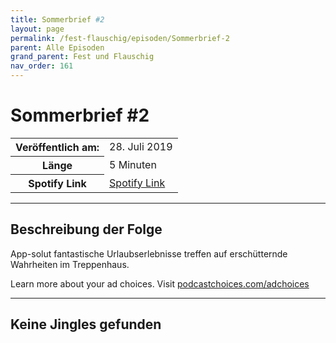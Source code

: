 ```yaml
---
title: Sommerbrief #2
layout: page
permalink: /fest-flauschig/episoden/Sommerbrief-2
parent: Alle Episoden
grand_parent: Fest und Flauschig
nav_order: 161
---
```


# Sommerbrief #2
<table class="resp-table dcf-table dcf-table-responsive dcf-table-bordered dcf-table-striped dcf-w-100%">
                    <tbody>
                        <tr>
                            <th scope="row">Veröffentlich am:</th>
                            <td data-label="Veröffentlich am:">28. Juli 2019</td>
                        </tr>
                        <tr>
                            <th scope="row">Länge </th>
                            <td data-label="Länge ">5 Minuten</td>
                        </tr><tr>
                                <th scope="row">Spotify Link</th>
                                <td data-label="Spotify Link"><a href="https://open.spotify.com/episode/5Dj4kw8zPv4ZONiW987B4m">Spotify Link</a></td>
                            </tr></tbody>
                </table>

***

## Beschreibung der Folge

<div>
App-solut fantastische Urlaubserlebnisse treffen auf erschütternde Wahrheiten im Treppenhaus.<p> </p><p>Learn more about your ad choices. Visit <a href="https://podcastchoices.com/adchoices">podcastchoices.com/adchoices</a></p>  
</div>

***

## Keine Jingles gefunden